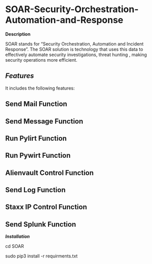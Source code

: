 # SOAR-Security-Orchestration-Automation-and-Response

__Description__

SOAR stands for “Security Orchestration, Automation and Incident Response”. The SOAR solution is technology that uses this data to effectively automate security investigations, threat hunting , making security operations more efficient.

## ___Features___

It includes the following features:

## Send Mail Function

## Send Message Function

## Run Pylirt Function

## Run Pywirt Function

## Alienvault Control Function

## Send Log Function

## Staxx IP Control Function

## Send Splunk Function

___Installation___

cd SOAR

sudo pip3 install -r requirments.txt

